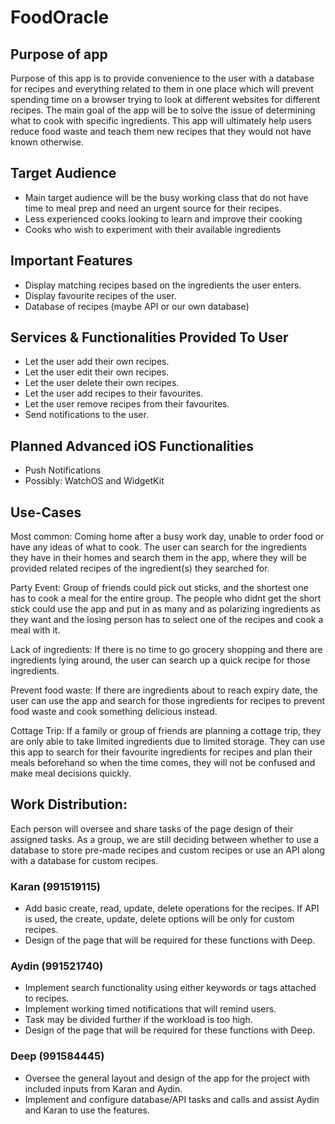 # FoodOracle
## Purpose of app
Purpose of this app is to provide convenience to the user with a database for recipes and everything related to them in one place which will prevent spending time on a browser trying to look at different websites for different recipes. The main goal of the app will be to solve the issue of determining what to cook with specific ingredients. This app will ultimately help users reduce food waste and teach them new recipes that they would not have known otherwise.

## Target Audience
* Main target audience will be the busy working class that do not have time to meal prep and need an urgent source for their recipes.
* Less experienced cooks looking to learn and improve their cooking
* Cooks who wish to experiment with their available ingredients

## Important Features
* Display matching recipes based on the ingredients the user enters.
* Display favourite recipes of the user.
* Database of recipes (maybe API or our own database)

## Services & Functionalities Provided To User 
* Let the user add their own recipes.
* Let the user edit their own recipes.
* Let the user delete their own recipes.
* Let the user add recipes to their favourites. 
* Let the user remove recipes from their favourites.
* Send notifications to the user.

## Planned Advanced iOS Functionalities
* Push Notifications
* Possibly: WatchOS and WidgetKit

## Use-Cases
Most common:
Coming home after a busy work day, unable to order food or have any ideas of what to cook. The user can search for the ingredients they have in their homes and search them in the app, where they will be provided related recipes of the ingredient(s) they searched for.

Party Event:
Group of friends could pick out sticks, and the shortest one has to cook a meal for the entire group. The people who didnt get the short stick could use the app and put in as many and as polarizing ingredients as they want and the losing person has to select one of the recipes and cook a meal with it.

Lack of ingredients:
If there is no time to go grocery shopping and there are ingredients lying around, the user can search up a quick recipe for those ingredients.

Prevent food waste:
If there are ingredients about to reach expiry date, the user can use the app and search for those ingredients for recipes to prevent food waste and cook something delicious instead.

Cottage Trip:
If a family or group of friends are planning a cottage trip, they are only able to take limited ingredients due to limited storage. They can use this app to search for their favourite ingredients for recipes and plan their meals beforehand so when the time comes, they will not be confused and make meal decisions quickly.

## Work Distribution:
Each person will oversee and share tasks of the page design of their assigned tasks. As a group, we are still deciding between whether to use a database to store pre-made recipes and custom recipes or use an API along with a database for custom recipes. 

### Karan (991519115)
* Add basic create, read, update, delete operations for the recipes. If API is used, the create, update, delete options will be only for custom recipes. 
* Design of the page that will be required for these functions with Deep.

### Aydin (991521740)
* Implement search functionality using either keywords or tags attached to recipes.
* Implement working timed notifications that will remind users. 
* Task may be divided further if the workload is too high.
* Design of the page that will be required for these functions with Deep.

### Deep (991584445)
* Oversee the general layout and design of the app for the project with included inputs from Karan and Aydin.
* Implement and configure database/API tasks and calls and assist Aydin and Karan to use the features.
